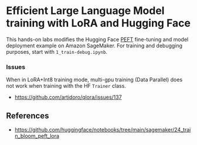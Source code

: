 # Efficient Large Language Model training with LoRA and Hugging Face

This hands-on labs modifies the Hugging Face [PEFT](https://github.com/huggingface/peft) fine-tuning and model deployment example on Amazon SageMaker. For training and debugging purposes, start with `1_train-debug.ipynb`.

### Issues
When in LoRA+Int8 training mode, multi-gpu training (Data Parallel) does not work when training with the HF `Trainer` class.
- https://github.com/artidoro/qlora/issues/137

## References
- https://github.com/huggingface/notebooks/tree/main/sagemaker/24_train_bloom_peft_lora
